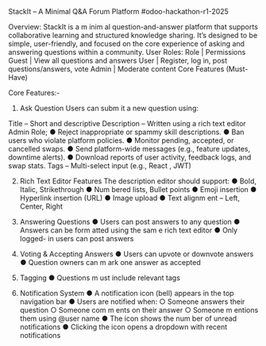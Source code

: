 StackIt – A Minimal Q&A Forum Platform
#odoo-hackathon-r1-2025

Overview:
StackIt is a m inim al question-and-answer platform that supports collaborative learning and structured knowledge sharing. It’s designed to be simple, user-friendly, and focused on the core experience of asking and answering questions within a community.
User Roles:
Role      |       Permissions
Guest     |       View all questions and answers
User      |       Register, log in, post questions/answers, vote
Admin     |      Moderate content
Core Features (Must-Have)

Core Features:-
1. Ask Question
Users can subm it a new question using:

Title – Short and descriptive
Description – Written using a rich text editor
Admin Role;
● Reject inappropriate or spammy skill descriptions.
● Ban users who violate platform policies.
● Monitor pending, accepted, or cancelled swaps.
● Send platform-wide messages (e.g., feature updates, downtime alerts).
● Download reports of user activity, feedback logs, and swap stats.
Tags – Multi-select input (e.g., React , JWT)

2. Rich Text Editor Features
The description editor should support:
● Bold, Italic, Strikethrough
● Num bered lists, Bullet points
● Emoji insertion
● Hyperlink insertion (URL)
● Image upload
● Text alignm ent – Left, Center, Right

3. Answering Questions
● Users can post answers to any question
● Answers can be form atted using the sam e rich text editor
● Only logged- in users can post answers

4. Voting & Accepting Answers
● Users can upvote or downvote answers
● Question owners can m ark one answer as accepted

5. Tagging
● Questions m ust include relevant tags

6. Notification System
● A notification icon (bell) appears in the top navigation bar
● Users are notified when:
  ○ Someone answers their question
  ○ Someone com m ents on their answer
  ○ Someone m entions them using @user name
● The icon shows the num ber of unread notifications
● Clicking the icon opens a dropdown with recent notifications

